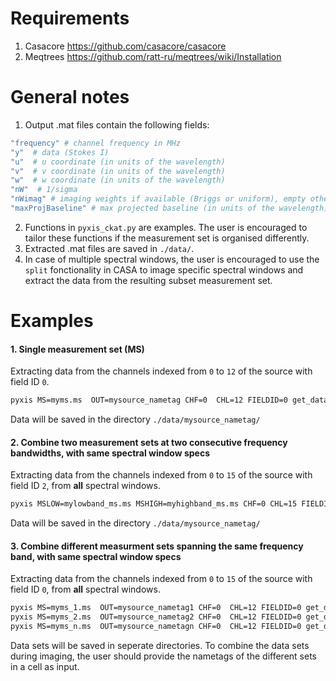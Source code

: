 # Requirements
1. Casacore https://github.com/casacore/casacore
2. Meqtrees https://github.com/ratt-ru/meqtrees/wiki/Installation

# General notes
1. Output .mat files contain the following fields:
 ```bash
"frequency" # channel frequency in MHz                      
"y"  # data (Stokes I)
"u"  # u coordinate (in units of the wavelength)
"v"  # v coordinate (in units of the wavelength)
"w"  # w coordinate (in units of the wavelength)                       
"nW"  # 1/sigma
"nWimag" # imaging weights if available (Briggs or uniform), empty otherwise
"maxProjBaseline" # max projected baseline (in units of the wavelength)
 ```
2. Functions in `pyxis_ckat.py` are examples. The user is encouraged to tailor these functions if the measurement set is organised differently.
3. Extracted .mat files are saved in `./data/`.
5. In case of multiple spectral windows, the user is encouraged to use the  `split` fonctionality in CASA to image specific spectral windows and extract the data from the resulting subset measurement set.
# Examples
#### 1. Single measurement set (MS)

Extracting data from the channels indexed from  `0` to `12` of the source with field ID `0`.
```bash
pyxis MS=myms.ms  OUT=mysource_nametag CHF=0  CHL=12 FIELDID=0 get_data_ms
```
Data will be saved in the directory `./data/mysource_nametag/`
#### 2. Combine two measurement sets at two consecutive frequency bandwidths, with same spectral window specs
Extracting data from the channels indexed from  `0` to `15` of the source with field ID `2`, from **all** spectral windows.
 ```bash
pyxis MSLOW=mylowband_ms.ms MSHIGH=myhighband_ms.ms CHF=0 CHL=15 FIELDID=2 OUT=mysource_nametag getdata_ms_concat_bandwidth
 ```
 Data will be saved in the directory `./data/mysource_nametag/`
#### 3. Combine different measurment sets spanning the same frequency band, with same spectral window specs
Extracting data from the channels indexed from  `0` to `15` of the source with field ID `0`, from **all** spectral windows.

 ```bash
pyxis MS=myms_1.ms  OUT=mysource_nametag1 CHF=0  CHL=12 FIELDID=0 get_data_ms
pyxis MS=myms_2.ms  OUT=mysource_nametag2 CHF=0  CHL=12 FIELDID=0 get_data_ms
pyxis MS=myms_n.ms  OUT=mysource_nametagn CHF=0  CHL=12 FIELDID=0 get_data_ms
 ```
 Data sets will be saved in seperate directories. To combine the data sets during imaging, the user should provide the nametags of the different sets in a cell as input.
